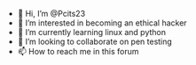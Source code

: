 - 👋 Hi, I’m @Pcits23
- 👀 I’m interested in becoming an ethical hacker
- 🌱 I’m currently learning linux and python
- 💞️ I’m looking to collaborate on pen testing
- 📫 How to reach me in this forum

<!---
Pcits23/Pcits23 is a ✨ special ✨ repository because its `README.md` (this file) appears on your GitHub profile.
You can click the Preview link to take a look at your changes.
--->
